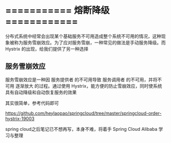 # ===========    熔断降级   ============

分布式系统中经常会出现某个基础服务不可用造成整个系统不可用的情况，这种现象被称为服务雪崩效应。为了应对服务雪崩，一种常见的做法是手动服务降级。而 Hystrix 的出现，给我们提供了另一种选择

## 服务雪崩效应

服务雪崩效应是一种因 服务提供者 的不可用导致 服务调用者 的不可用，并将不可用 逐渐放大 的过程。通过使用 Hystrix，能方便的防止雪崩效应，同时使系统具有自动降级和自动恢复服务的效果



其实很简单，参考代码即可

https://github.com/heylaopao/springcloud/tree/master/springcloud-order-hystrix-19003 



spring cloud之后笔记已不想再写，本身不难，将着手 Spring Cloud Alibaba 学习与整理